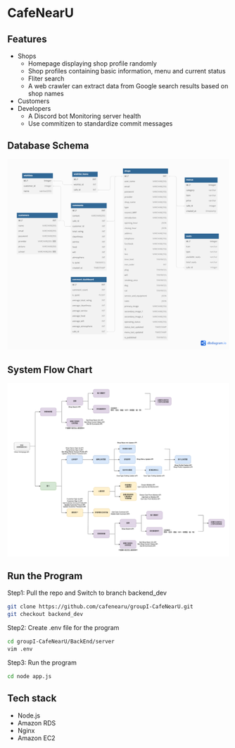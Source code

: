 # CafeNearU

## Features
- Shops
    - Homepage displaying shop profile randomly
    - Shop profiles containing basic information, menu and current status
    - Fliter search
    - A web crawler can extract data from Google search results based on shop names
- Customers
- Developers
    - A Discord bot Monitoring server health 
    - Use commitizen to standardize commit messages


## Database Schema
![Database Schema](<Cafe Near U (After).png>)

## System Flow Chart
![System Flowchart](<截圖 2023-08-24 下午1.53.24.png>)

## Run the Program
Step1: Pull the repo and Switch to branch backend_dev
```bash
git clone https://github.com/cafenearu/groupI-CafeNearU.git
git checkout backend_dev
```
Step2: Create .env file for the program 
```bash
cd groupI-CafeNearU/BackEnd/server
vim .env
```
Step3: Run the program
```bash
cd node app.js
```

## Tech stack
- Node.js
- Amazon RDS
- Nginx
- Amazon EC2
